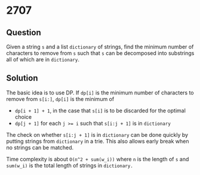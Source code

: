 # 2707

## Question

Given a string `s` and a list `dictionary` of strings, find the minimum number of characters to remove from `s` such that `s` can be decomposed into substrings all of which are in `dictionary`.

## Solution

The basic idea is to use DP. If `dp[i]` is the minimum number of characters to remove from `s[i:]`, `dp[i]` is the minimum of
* `dp[i + 1] + 1`, in the case that `s[i]` is to be discarded for the optimal choice
* `dp[j + 1]` for each `j >= i` such that `s[i:j + 1]` is in `dictionary`

The check on whether `s[i:j + 1]` is in `dictionary` can be done quickly by putting strings from `dictionary` in a trie. This also allows early break when no strings can be matched.

Time complexity is about `O(n^2 + sum(w_i))` where `n` is the length of `s` and `sum(w_i)` is the total length of strings in `dictionary.`

